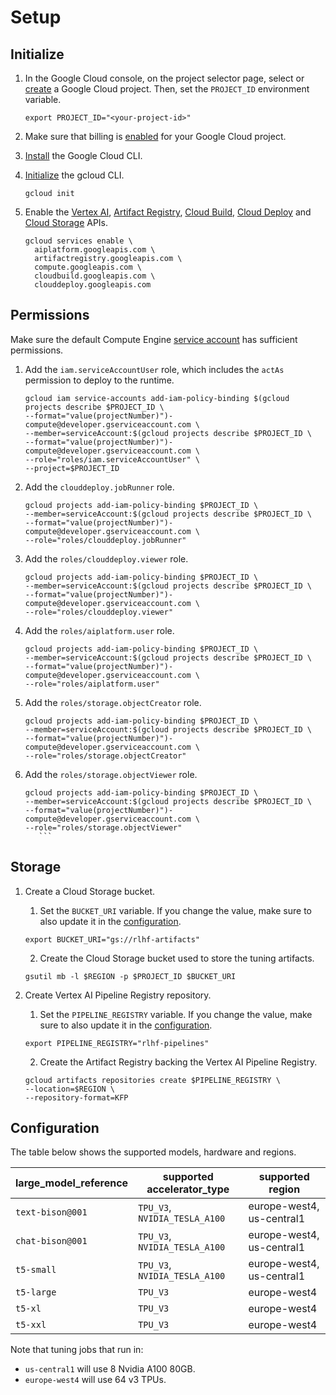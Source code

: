 # Setup

## Initialize

1. In the Google Cloud console, on the project selector page, select or [create] a Google Cloud project. 
   Then, set the `PROJECT_ID` environment variable.

   ```shell
   export PROJECT_ID="<your-project-id>"
   ``` 
   
2. Make sure that billing is [enabled][billing] for your Google Cloud project.

3. [Install][gcloud] the Google Cloud CLI.

4. [Initialize][init] the gcloud CLI.
   
   ```shell
   gcloud init
   ```

5. Enable the [Vertex AI][vertex], [Artifact Registry][ar], [Cloud Build][cb], [Cloud Deploy][cd]
   and [Cloud Storage][cs] APIs.
   
    ```shell
    gcloud services enable \
      aiplatform.googleapis.com \
      artifactregistry.googleapis.com \
      compute.googleapis.com \
      cloudbuild.googleapis.com \
      clouddeploy.googleapis.com 
    ```

## Permissions

Make sure the default Compute Engine [service account][sa] has sufficient permissions.
   
 1. Add the `iam.serviceAccountUser` role, which includes the `actAs` permission to deploy to the runtime.
 
     ```shell
     gcloud iam service-accounts add-iam-policy-binding $(gcloud projects describe $PROJECT_ID \
     --format="value(projectNumber)")-compute@developer.gserviceaccount.com \
     --member=serviceAccount:$(gcloud projects describe $PROJECT_ID \
     --format="value(projectNumber)")-compute@developer.gserviceaccount.com \
     --role="roles/iam.serviceAccountUser" \
     --project=$PROJECT_ID
     ```

 2. Add the `clouddeploy.jobRunner` role.

     ```shell
     gcloud projects add-iam-policy-binding $PROJECT_ID \
     --member=serviceAccount:$(gcloud projects describe $PROJECT_ID \
     --format="value(projectNumber)")-compute@developer.gserviceaccount.com \
     --role="roles/clouddeploy.jobRunner"
     ```

 3. Add the `roles/clouddeploy.viewer` role.

     ```shell
     gcloud projects add-iam-policy-binding $PROJECT_ID \
     --member=serviceAccount:$(gcloud projects describe $PROJECT_ID \
     --format="value(projectNumber)")-compute@developer.gserviceaccount.com \
     --role="roles/clouddeploy.viewer"
     ```

 4. Add the `roles/aiplatform.user` role.

     ```shell
     gcloud projects add-iam-policy-binding $PROJECT_ID \
     --member=serviceAccount:$(gcloud projects describe $PROJECT_ID \
     --format="value(projectNumber)")-compute@developer.gserviceaccount.com \
     --role="roles/aiplatform.user"
     ```

 5. Add the `roles/storage.objectCreator` role.

     ```shell
     gcloud projects add-iam-policy-binding $PROJECT_ID \
     --member=serviceAccount:$(gcloud projects describe $PROJECT_ID \
     --format="value(projectNumber)")-compute@developer.gserviceaccount.com \
     --role="roles/storage.objectCreator"
     ```

 6. Add the `roles/storage.objectViewer` role.

     ```shell
     gcloud projects add-iam-policy-binding $PROJECT_ID \
     --member=serviceAccount:$(gcloud projects describe $PROJECT_ID \
     --format="value(projectNumber)")-compute@developer.gserviceaccount.com \
     --role="roles/storage.objectViewer"
        ```

## Storage

1. Create a Cloud Storage bucket.
   
   1. Set the `BUCKET_URI` variable. If you change the value, make sure to also
    update it in the [configuration](/pkg/tuner/metadata.py).
   
   ```shell
   export BUCKET_URI="gs://rlhf-artifacts"
   ``` 
   
   2. Create the Cloud Storage bucket used to store the tuning artifacts.
   
    ```shell
    gsutil mb -l $REGION -p $PROJECT_ID $BUCKET_URI
    ```

2. Create Vertex AI Pipeline Registry repository.
   
   1. Set the `PIPELINE_REGISTRY` variable. If you change the value, make sure to also
    update it in the [configuration](/pkg/tuner/metadata.py).
   
   ```shell
   export PIPELINE_REGISTRY="rlhf-pipelines"
   ``` 
   
   2. Create the Artifact Registry backing the Vertex AI Pipeline Registry.
   
    ```shell
    gcloud artifacts repositories create $PIPELINE_REGISTRY \
    --location=$REGION \
    --repository-format=KFP
    ```

## Configuration

The table below shows the supported models, hardware and regions.

| large_model_reference | supported accelerator_type    | supported region          |
| --------------------- | ----------------------------- | ------------------------- |
| `text-bison@001`      | `TPU_V3`, `NVIDIA_TESLA_A100` | europe-west4, us-central1 |
| `chat-bison@001`      | `TPU_V3`, `NVIDIA_TESLA_A100` | europe-west4, us-central1 |
| `t5-small`            | `TPU_V3`, `NVIDIA_TESLA_A100` | europe-west4, us-central1 |
| `t5-large`            | `TPU_V3`                      | europe-west4              |
| `t5-xl`               | `TPU_V3`                      | europe-west4              |
| `t5-xxl`              | `TPU_V3`                      | europe-west4              |

Note that tuning jobs that run in:

* `us-central1` will use 8 Nvidia A100 80GB. 
* `europe-west4` will use 64 v3 TPUs.

[create]: https://cloud.google.com/resource-manager/docs/creating-managing-projects
[billing]: https://cloud.google.com/billing/docs/how-to/verify-billing-enabled#console
[gcloud]: https://cloud.google.com/sdk/docs/install
[init]: https://cloud.google.com/sdk/docs/initializing
[sa]: https://cloud.google.com/iam/docs/service-account-types#default
[vertex]: https://cloud.google.com/vertex-ai
[ar]: https://cloud.google.com/artifact-registry
[cb]: https://cloud.google.com/build
[cd]: https://cloud.google.com/deploy
[cs]: https://cloud.google.com/storage
